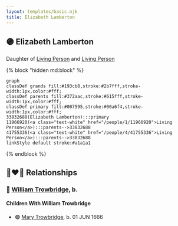 ```yaml
---
layout: templates/basic.njk
title: Elizabeth Lamberton
---
```

## 🟣 Elizabeth Lamberton

Daughter of [Living Person](/people/4/41755336) and [Living Person](/people/1/11966920)

{% block "hidden md:block" %}
```mermaid
graph
classDef grands fill:#193cb8,stroke:#2b7fff,stroke-width:1px,color:#fff;
classDef parents fill:#372aac,stroke:#615fff,stroke-width:1px,color:#fff;
classDef primary fill:#007595,stroke:#00a6f4,stroke-width:1px,color:#fff;
33832688(Elizabeth Lamberton):::primary
11966920(<a class="text-white" href="/people/1/11966920">Living Person</a>):::parents-->33832688
41755336(<a class="text-white" href="/people/4/41755336">Living Person</a>):::parents-->33832688
linkStyle default stroke:#a1a1a1
```
{% endblock %}

## 👩‍❤️‍👨 Relationships

### 🔵 [William Trowbridge](/people/5/57269298), b.

#### Children With William Trowbridge
* 🟣 [Mary Trowbridge](/people/4/42640832), b. 01 JUN 1666